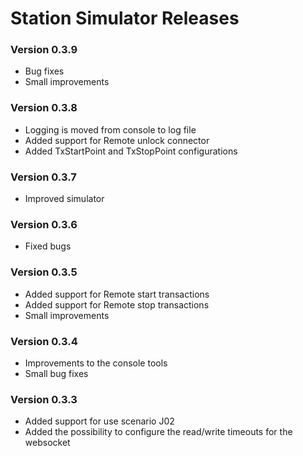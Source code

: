 # Station Simulator Releases #

### Version 0.3.9

- Bug fixes
- Small improvements

### Version 0.3.8

- Logging is moved from console to log file
- Added support for Remote unlock connector
- Added TxStartPoint and TxStopPoint configurations

### Version 0.3.7

- Improved simulator 

### Version 0.3.6

- Fixed bugs

### Version 0.3.5

- Added support for Remote start transactions
- Added support for Remote stop transactions
- Small improvements

### Version 0.3.4

- Improvements to the console tools
- Small bug fixes

### Version 0.3.3

- Added support for use scenario J02
- Added the possibility to configure the read/write timeouts for the websocket
